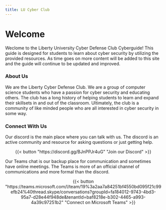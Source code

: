 ```yaml
---
title: LU Cyber Club
---
```


# Welcome

Weclome to the Liberty University Cyber Defense Club Cyberguide! This guide is designed for students to learn about cyber security by utilizing the provided resources. As time goes on more content will be added to this site and the guide will continue to be updated and improved. 

### About Us

We are the Liberty Cyber Defense Club.  We are a group of computer science students who have a passion for cyber security and educating others.  The club has a long history of helping students to learn and expand their skillsets in and out of the classroom.  Ultimately, the club is a community of like minded people who are all interested in cyber security in some way.

### Connect With Us

Our discord is the main place where you can talk with us.  The discord is an active community and resource for asking questions or just getting help.

<p style="text-align: center;">{{< button "https://discord.gg/BJnPPJr4uG" "Join our Discord" >}}</p>

Our Teams chat is our backup place for communication and sometimes have online meetings.  The Teams is more of an official channel of communications and more formal than the discord.

<p style="text-align: center;">{{< button "https://teams.microsoft.com/l/team/19%3a2aa7a84251bf4550bd095f21c99efb24%40thread.skype/conversations?groupId=fa184012-9743-4bd3-95a7-d28e44f948de&tenantId=baf8218e-b302-4465-a993-4a39c97251b2" "Connect on Microsoft Teams" >}}</p>
